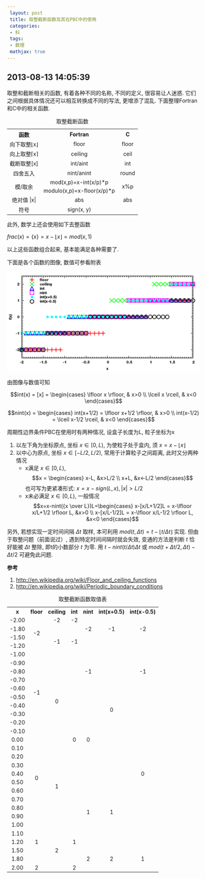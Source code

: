 ```yaml
---
 layout: post
 title: 取整截断函数及其在PBC中的使用
 categories: 
 - 科
 tags:
 - 数理
 mathjax: true
---
```



## 2013-08-13 14:05:39

取整和截断相关的函数, 有着各种不同的名称, 不同的定义, 很容易让人迷惑. 它们之间根据具体情况还可以相互转换成不同的写法, 更增添了混乱. 下面整理Fortran和C中的相关函数. 

<table><caption>取整截断函数</caption>
<tr>
<th style="text-align:center;"> 函数    </th>
<th style="text-align:center;"> Fortran  </th>
<th colspan="2" style="text-align:center;"> C </th>
</tr>
<tr>
<td style="text-align:center;"> 向下取整⌊x⌋ </td>
<td style="text-align:center;"> floor      </td>
<td colspan="2" style="text-align:center;"> floor</td>
</tr>
<tr>
<td style="text-align:center;"> 向上取整⌈x⌉ </td>
<td style="text-align:center;"> ceiling    </td>
<td colspan="2" style="text-align:center;"> ceil</td>
</tr>
<tr>
<td style="text-align:center;"> 截断取整[x] </td>
<td style="text-align:center;"> int/aint   </td>
<td colspan="2" style="text-align:center;"> int</td>
</tr>
<tr>
<td style="text-align:center;"> 四舍五入    </td>
<td style="text-align:center;"> nint/anint </td>
<td colspan="2" style="text-align:center;"> round</td>
</tr>
<tr>
<td rowspan="2" style="text-align:center;"> 模/取余     </td>
<td style="text-align:center;"> mod(x,p)&#61;x-int(x/p)*p      </td>
<td rowspan="2" colspan="2" style="text-align:center;"> x%p</td>
</tr>
<tr>
<td style="text-align:center;"> modulo(x,p)&#61;x-floor(x/p)*p </td>
</tr>
<tr>
<td style="text-align:center;"> 绝对值 &#124;x&#124;     </td>
<td style="text-align:center;"> abs </td>
<td colspan="2" style="text-align:center;"> abs</td>
</tr>
<tr>
<td style="text-align:center;"> 符号        </td>
<td style="text-align:center;"> sign(x, y) </td>
<td colspan="2" style="text-align:center;">     </td>
</tr>
</table>

此外, 数学上还会使用如下去整函数

$frac(x)=\{x\}=x-\lfloor x \rfloor=mod(x,1)$

以上这些函数组合起来, 基本能满足各种需要了. 

下面是各个函数的图像, 数值可参看附表

![](/pic/2013-08-13-取整截断函数.png)

由图像与数值可知

$$int(x) = [x] = \begin{cases} 
	\lfloor x \rfloor, & x>0 \\
	\lceil x \rceil,   & x<0
\end{cases}$$

$$nint(x) = \begin{cases}
	int(x+1/2) = \lfloor x+1/2 \rfloor, & x>0 \\
	int(x-1/2) = \lceil x-1/2 \rceil,   & x<0
\end{cases}$$

周期性边界条件PBC在使用时有两种情况, 设盒子长度为L, 粒子坐标为x

1.  以左下角为坐标原点, 坐标 $x \in [0,L)$, 为使粒子处于盒内, 须 $x=x-\lfloor x \rfloor$
2.  以中心为原点, 坐标 $x \in [-L/2,L/2)$, 常用于计算粒子之间距离, 此时又分两种情况
	- x满足 $x \in [0,L)$, $$x = \begin{cases} x-L, &x>L/2 \\ x+L, &x<-L/2 \end{cases}$$
		也可写为更紧凑形式: $x=x-sign(L,x), |x|>L/2$
	- x未必满足 $x \in [0,L)$, 一般情况
	$$x=x-nint({x \over L})L=\begin{cases}
	x-[x/L+1/2]L = x-\lfloor x/L+1/2 \rfloor L, &x>0  \\
	x-[x/L-1/2]L = x-\lfloor x/L-1/2 \rfloor L, &x<0
	\end{cases}$$

另外, 若想实现一定时间间隔 $\Delta t$ 取样, 本可利用 $mod(t, \Delta t)=t-\lfloor t/\Delta t \rfloor$ 实现. 
但由于取整问题（前面说过）, 遇到特定时间间隔时就会失效, 变通的方法是判断 $t$ 恰好能被 $\Delta t$ 整除, 即t的小数部分 ${t}$ 为零.
用 $t-nint(t/\Delta t)\Delta t$ 或 $mod(t+\Delta t/2, \Delta t)-\Delta t/2$ 可避免此问题. 

**参考**

1. <http://en.wikipedia.org/wiki/Floor_and_ceiling_functions>
2. <http://en.wikipedia.org/wiki/Periodic_boundary_conditions>

<table><caption>取整截断函数取值表</caption>
<tr>
<th style="text-align:center;"> x  </th>
<th style="text-align:center;">floor</th>
<th style="text-align:center;">ceiling</th>
<th style="text-align:center;">int</th>
<th style="text-align:center;">nint</th>
<th style="text-align:center;">int(x+0.5)</th>
<th style="text-align:center;">int(x-0.5)</th>
</tr>
<tr>
<td style="text-align:center;"> -2.00  </td>
<td rowspan="4" style="text-align:center;">  -2   </td>
<td style="text-align:center;">   -2 </td>
<td style="text-align:center;">  -2  </td>
<td rowspan="3" style="text-align:center;">  -2  </td>
<td rowspan="3" style="text-align:center;">    -1   </td>
<td rowspan="3" style="text-align:center;">        -2   </td>
</tr>
<tr>
<td style="text-align:center;"> -1.80  </td>
<td rowspan="4" style="text-align:center;">  -1  </td>
<td rowspan="4" style="text-align:center;">  -1  </td>
</tr>
<tr>
<td style="text-align:center;"> -1.50  </td>
</tr>
<tr>
<td style="text-align:center;"> -1.20  </td>
<td rowspan="7" style="text-align:center;">  -1  </td>
<td rowspan="16" style="text-align:center;">      0  </td>
<td rowspan="7" style="text-align:center;">         -1  </td>
</tr>
<tr>
<td style="text-align:center;"> -1.00  </td>
<td rowspan="10" style="text-align:center;">  -1   </td>
</tr>
<tr>
<td style="text-align:center;"> -0.90  </td>
<td rowspan="10" style="text-align:center;">  0   </td>
<td rowspan="19" style="text-align:center;">  0   </td>
</tr>
<tr>
<td style="text-align:center;"> -0.80  </td>
</tr>
<tr>
<td style="text-align:center;"> -0.70  </td>
</tr>
<tr>
<td style="text-align:center;"> -0.60  </td>
</tr>
<tr>
<td style="text-align:center;"> -0.50  </td>
</tr>
<tr>
<td style="text-align:center;"> -0.40  </td>
<td rowspan="9" style="text-align:center;">  0   </td>
<td rowspan="17" style="text-align:center;">           0 </td>
</tr>
<tr>
<td style="text-align:center;"> -0.30  </td>
</tr>
<tr>
<td style="text-align:center;"> -0.20  </td>
</tr>
<tr>
<td style="text-align:center;"> -0.10  </td>
</tr>
<tr>
<td style="text-align:center;">  0.00  </td>
<td rowspan="10" style="text-align:center;">  0    </td>
</tr>
<tr>
<td style="text-align:center;">  0.10  </td>
<td rowspan="10" style="text-align:center;">  1   </td>
</tr>
<tr>
<td style="text-align:center;">  0.20  </td>
</tr>
<tr>
<td style="text-align:center;">  0.30  </td>
</tr>
<tr>
<td style="text-align:center;">  0.40  </td>
</tr>
<tr>
<td style="text-align:center;">  0.50  </td>
<td rowspan="8" style="text-align:center;">  1   </td>
<td rowspan="8" style="text-align:center;">     1   </td>
</tr>
<tr>
<td style="text-align:center;">  0.60  </td>
</tr>
<tr>
<td style="text-align:center;">  0.70  </td>
</tr>
<tr>
<td style="text-align:center;">  0.80  </td>
</tr>
<tr>
<td style="text-align:center;">  0.90  </td>
</tr>
<tr>
<td style="text-align:center;">  1.00  </td>
<td rowspan="5" style="text-align:center;">  1    </td>
<td rowspan="5" style="text-align:center;">  1   </td>
</tr>
<tr>
<td style="text-align:center;">  1.10  </td>
<td rowspan="5" style="text-align:center;">  2   </td>
</tr>
<tr>
<td style="text-align:center;">  1.20  </td>
</tr>
<tr>
<td style="text-align:center;">  1.50  </td>
<td rowspan="3" style="text-align:center;">  2   </td>
<td rowspan="3" style="text-align:center;">     2   </td>
<td rowspan="3" style="text-align:center;">         1   </td>
</tr>
<tr>
<td style="text-align:center;">  1.80  </td>
</tr>
<tr>
<td style="text-align:center;">  2.00  </td>
<td style="text-align:center;">  2    </td>
<td style="text-align:center;">  2   </td>
</tr>
</table>
